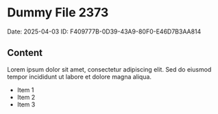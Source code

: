 # Dummy File 2373

Date: 2025-04-03
ID: F409777B-0D39-43A9-80F0-E46D7B3AA814

## Content

Lorem ipsum dolor sit amet, consectetur adipiscing elit.
Sed do eiusmod tempor incididunt ut labore et dolore magna aliqua.

* Item 1
* Item 2
* Item 3
